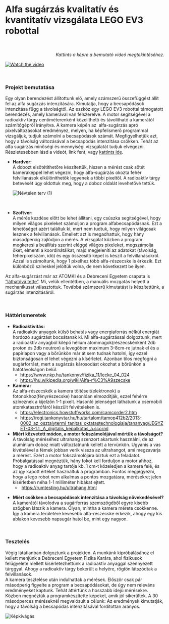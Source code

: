 <h1>Alfa sug&aacute;rz&aacute;s kvalitat&iacute;v &eacute;s kvantitat&iacute;v vizsg&aacute;lata LEGO EV3 robottal</h1>
<p>&nbsp;</p>

<p style="text-align: right;"><em>Kattints a k&eacute;pre a bemutató vide&oacute; megtekint&eacute;s&eacute;hez.</em></p>

[![Watch the video](https://img.youtube.com/vi/2pMdkBvxVBI/maxresdefault.jpg)](https://youtu.be/2pMdkBvxVBI)

<p>&nbsp;</p>
<h3><strong>Projekt bemutat&aacute;sa</strong></h3>
<p>Egy olyan berendez&eacute;st &aacute;ll&iacute;tottunk elő, amely sz&aacute;mszerű &ouml;sszef&uuml;gg&eacute;st &aacute;ll&iacute;t fel az alfa sug&aacute;rz&aacute;s intenzit&aacute;s&aacute;ra. Kimutatja, hogy a becsap&oacute;d&aacute;sok intenzit&aacute;sa f&uuml;gg a t&aacute;vols&aacute;gt&oacute;l. Az eszk&ouml;z egy LEGO EV3 robottal t&aacute;mogatott berendez&eacute;s, amely kamer&aacute;val van felszerelve. A motor seg&iacute;ts&eacute;g&eacute;vel a radioakt&iacute;v t&aacute;rgy centim&eacute;terenk&eacute;nt k&ouml;zel&iacute;thető &eacute;s t&aacute;vol&iacute;that&oacute; a kamer&aacute;t&oacute;l sz&aacute;m&iacute;t&oacute;g&eacute;pről ir&aacute;ny&iacute;tva. A kamera k&eacute;p&eacute;n az&nbsp; alfa-sug&aacute;rz&aacute;s apr&oacute; pixelv&aacute;ltoz&aacute;sokat eredm&eacute;nyez, melyen, ha k&eacute;pfelismerő programmal vizsg&aacute;ljuk, tudjuk sz&aacute;molni a becsap&oacute;d&aacute;sok sz&aacute;m&aacute;t. Megfigyelhetj&uuml;k azt, hogy a t&aacute;vols&aacute;g v&aacute;ltoz&aacute;s&aacute;val a becsap&oacute;d&aacute;s intenzit&aacute;sa cs&ouml;kken. Teh&aacute;t az alfa sug&aacute;rz&aacute;s minős&eacute;gi &eacute;s mennyis&eacute;gi vizsg&aacute;lat&aacute;t tudjuk elv&eacute;gezni. R&eacute;szletesebben l&aacute;sd a vide&oacute;t, link fent, vagy <a href="https://www.youtube.com/watch?v=2pMdkBvxVBI">kattints ide</a>.</p>
<ul>
<li><strong>Hardver: </strong><br /><span style="font-weight: 400;">A dobozt els&ouml;t&eacute;t&iacute;thetőre k&eacute;sz&iacute;tett&uuml;k, hiszen a m&eacute;r&eacute;st csak s&ouml;t&eacute;t kamerak&eacute;ppel lehet v&eacute;gezni, hogy alfa-sug&aacute;rz&aacute;s okozta feh&eacute;r felvillan&aacute;sok elk&uuml;l&ouml;n&iacute;thetők legyenek a t&ouml;bbi pixeltől. A radioakt&iacute;v t&aacute;rgy betev&eacute;s&eacute;t &uacute;gy oldottuk meg, hogy a doboz oldal&aacute;t levehetőv&eacute; tett&uuml;k.</span></li>
  
![Névtelen terv (1)](https://user-images.githubusercontent.com/91530991/136854370-5e5a5c3d-6e87-4f75-89a0-3bee9e16045c.jpg)

  
<p>&nbsp;</p>
<li><strong>Szoftver: </strong><br />A m&eacute;r&eacute;s kezd&eacute;se előtt be lehet &aacute;ll&iacute;tani, egy cs&uacute;szka seg&iacute;ts&eacute;g&eacute;vel, hogy milyen vil&aacute;gos pixeleket sz&aacute;moljon a program alfabecsap&oacute;d&aacute;snak. Ezt a lehetős&eacute;get az&eacute;rt tal&aacute;ltuk ki, mert nem tudtuk, hogy milyen vil&aacute;gosak lesznek a felvillan&aacute;sok. Emellett azt is megadhattuk, hogy h&aacute;ny m&aacute;sodpercig zajl&oacute;djon a m&eacute;r&eacute;s. A vizsg&aacute;lat k&ouml;zben a program megkeresi a be&aacute;ll&iacute;t&aacute;s szerint el&eacute;gg&eacute; vil&aacute;gos pixeleket, megsz&aacute;molja őket, elmenti a koordin&aacute;t&aacute;ikat, majd megjelen&iacute;ti az adatokat (t&aacute;vols&aacute;g, feh&eacute;rpixelsz&aacute;m, idő) &eacute;s egy &ouml;sszes&iacute;tő k&eacute;pet is k&eacute;sz&iacute;t a felvillan&aacute;sokr&oacute;l. Azzal is sz&aacute;moltunk, hogy 1 pixelhez t&ouml;bb alfa-r&eacute;szecske is &eacute;rkezik. Ezt k&uuml;l&ouml;nb&ouml;ző sz&iacute;nekkel jel&ouml;lt&uuml;k volna, de nem k&ouml;vetkezett be ilyen.</li>
</ul>
<p><span style="font-weight: 400;">Az alfa-sug&aacute;rz&aacute;st m&aacute;r az ATOMKI &eacute;s a Debreceni Egyetem csapata is <a href="http://w3.atomki.hu/alfa/alfa_poszter.pdf">&rdquo;l&aacute;that&oacute;v&aacute; tette&rdquo;</a>. Mi, vel&uuml;k ellent&eacute;tben, a manu&aacute;lis mozgat&aacute;s helyett a mechanikusat v&aacute;lasztottuk. Tov&aacute;bb&aacute; sz&aacute;mszerű kimutat&aacute;st is k&eacute;sz&iacute;tett&uuml;nk, a sug&aacute;rz&aacute;s intenzit&aacute;s&aacute;r&oacute;l.</span></p>
<p>&nbsp;</p>
<h3><strong>H&aacute;tt&eacute;rismeretek</strong></h3>
<ul>
<li><strong>Radioaktivit&aacute;s:</strong><br /><span style="font-weight: 400;">A radioakt&iacute;v anyagok k&uuml;lső behat&aacute;s vagy energiaforr&aacute;s n&eacute;lk&uuml;l energi&aacute;t hordoz&oacute; sug&aacute;rz&aacute;st bocs&aacute;tanak ki. Mi alfa-sug&aacute;rz&aacute;ssal dolgoztunk, mert a radioakt&iacute;v anyagb&oacute;l kil&eacute;pő h&eacute;lium atommagok(r&eacute;szecsk&eacute;nk&eacute;nt 2db proton &eacute;s 2db neutron) a levegőben maximum 3-8cm-re jutnak el &eacute;s a pap&iacute;rlapon vagy a bőr&uuml;nk&ouml;n m&aacute;r &aacute;t sem tudnak hatolni, &iacute;gy ezzel biztons&aacute;gosan el lehet v&eacute;gezni a k&iacute;s&eacute;rletet. Azonban tilos megfogni a sug&aacute;rforr&aacute;st, mert a sug&aacute;rz&aacute;s k&aacute;rosod&aacute;st okozhat a bőr&uuml;nk&ouml;n a hat&oacute;t&aacute;vols&aacute;gon bel&uuml;l.</span><br />
<ul>
<li><a href="https://www.nkp.hu/tankonyv/fizika_11/lecke_04_024" rel="nofollow">https://www.nkp.hu/tankonyv/fizika_11/lecke_04_024</a></li>
<li><a href="https://hu.wikipedia.org/wiki/Alfa-r%C3%A9szecske" rel="nofollow">https://hu.wikipedia.org/wiki/Alfa-r%C3%A9szecske</a></li>
</ul>
</li>
<li><strong>Kamera:</strong><br /><span style="font-weight: 400;">Az alfa-r&eacute;szecsk&eacute;k a kamera t&ouml;lt&eacute;seit(elektronok) a fotonokhoz(f&eacute;nyr&eacute;szecske) hasonl&oacute;an elmozd&iacute;tj&aacute;k, ezzel feh&eacute;rre sz&iacute;neznek a kijelzőn 1-1 pixelt. Hasonl&oacute; jelens&eacute;get l&aacute;thatunk a csernobili atomkatasztr&oacute;f&aacute;r&oacute;l k&eacute;sz&uuml;lt felv&eacute;teleken is.</span><br />
<ul>
<li><a href="https://electronics.howstuffworks.com/camcorder2.htm" rel="nofollow">https://electronics.howstuffworks.com/camcorder2.htm</a></li>
<li><a href="https://regi.tankonyvtar.hu/hu/tartalom/tamop412b2/2013-0002_az_osztalytermi_tanitas_oktatastechnologiaja/tananyag/JEGYZET-03-1.1._A_digitalis_kepalkotas_a.scorml" rel="nofollow">https://regi.tankonyvtar.hu/hu/tartalom/tamop412b2/2013-0002_az_osztalytermi_tanitas_oktatastechnologiaja/tananyag/JEGYZET-03-1.1._A_digitalis_kepalkotas_a.scorml</a></li>
</ul>
</li>
<li><strong>Mi&eacute;rt k&ouml;zvetett m&oacute;don, a motor foksz&aacute;mol&oacute;j&aacute;val m&eacute;rt&uuml;k a t&aacute;vols&aacute;got?</strong><br /><span style="font-weight: 400;">A t&aacute;vols&aacute;g m&eacute;r&eacute;s&eacute;hez ultrahang szenzort akartunk haszn&aacute;lni, de az alum&iacute;nium doboz miatt v&aacute;ltoztatnunk kellett a terv&uuml;nk&ouml;n. Ugyanis a vas kiv&eacute;tel&eacute;vel a f&eacute;mek jobban verik vissza az ultrahangot, ami megzavarja a m&eacute;r&eacute;st. Ez&eacute;rt a motor foksz&aacute;mol&oacute;j&aacute;ra b&iacute;ztuk ezt a feladatot. Pr&oacute;b&aacute;lgat&aacute;ssal megn&eacute;zt&uuml;k, h&aacute;ny fokot kell forduljon a motor ahhoz, hogy a radioakt&iacute;v anyag tart&oacute;ja kb. 1 cm-t k&ouml;zeledjen a kamera fel&eacute;, &eacute;s az &iacute;gy kapott &eacute;rt&eacute;ket haszn&aacute;ltuk a programban. Fontos megjegyezni, hogy a lego robot nem alkalmas a pontos mozgat&aacute;sra, m&eacute;r&eacute;sekre; jelen k&iacute;s&eacute;rletben n&eacute;ha 1-1 millim&eacute;ter hib&aacute;kat ejtett.</span><br />
<ul>
<li>&nbsp;<a href="https://rumtesting.hu/ultrahang.html" rel="nofollow">https://rumtesting.hu/ultrahang.html</a><span style="font-weight: 400;"><br /></span></li>
</ul>
</li>
</ul>
<ul>
<li><span style="font-weight: 400;"><span style="font-weight: 400;"><strong>Mi&eacute;rt cs&ouml;kken a becsap&oacute;d&aacute;sok intenzit&aacute;sa a t&aacute;vols&aacute;g n&ouml;veked&eacute;s&eacute;vel?</strong><br /></span></span>A kamer&aacute;t&oacute;l t&aacute;volodva a sug&aacute;rforr&aacute;s szemsz&ouml;g&eacute;ből egyre kisebb sz&ouml;gben l&aacute;tszik a kamera. Olyan, mintha a kamera m&eacute;rete cs&ouml;kkenne. &Iacute;gy a kamera ter&uuml;let&eacute;re kevesebb alfa-r&eacute;szecske &eacute;rkezik, ahogy egy kis ablakon kevesebb napsug&aacute;r hatol be, mint egy nagyon.</li>
</ul>
<p>&nbsp;</p>
<h3><strong>Tesztel&eacute;s</strong></h3>
<p><span style="font-weight: 400;">V&eacute;gig l&aacute;tatlanban dolgoztunk a projekten. A munk&aacute;nk kipr&oacute;b&aacute;l&aacute;s&aacute;hoz el kellett menj&uuml;nk a Debreceni Egyetem Fizika Kar&aacute;ra, ahol fizikusok fel&uuml;gyelete mellett k&iacute;s&eacute;rletezhett&uuml;nk a radioakt&iacute;v anyaggal szennyezett t&aacute;rggyal. Ahogy a radioakt&iacute;v t&aacute;rgy beker&uuml;lt a hely&eacute;re, r&ouml;gt&ouml;n l&aacute;tsz&oacute;dtak a felvillan&aacute;sok. </span><span style="font-weight: 400;"><br /></span><span style="font-weight: 400;">A kamera tesztel&eacute;se ut&aacute;n indulhattak a m&eacute;r&eacute;sek. Elősz&ouml;r csak p&aacute;r m&aacute;sodperig figyelte a program a becsap&oacute;d&aacute;sokat, de &uacute;gy nem relev&aacute;ns eredm&eacute;nyeket kaptunk. Teh&aacute;t &aacute;tt&eacute;rt&uuml;nk a hosszabb idejű m&eacute;r&eacute;sekre. K&ouml;zben megn&eacute;zt&uuml;k a programk&eacute;sz&iacute;tette k&eacute;peket, amik j&oacute;l siker&uuml;ltek. A 30 m&aacute;sodperces m&eacute;r&eacute;sekn&eacute;l megval&oacute;sult a c&eacute;lunk: Az eredm&eacute;nyek kimutatj&aacute;k, hogy a t&aacute;vols&aacute;g a becsap&oacute;d&aacute;s intenzit&aacute;s&aacute;val ford&iacute;tottan ar&aacute;nyos.</span></p>

![Képkivágás](https://user-images.githubusercontent.com/91530991/136854613-00af28c4-9ab0-479e-ba6b-fdc9ab52285e.PNG)
